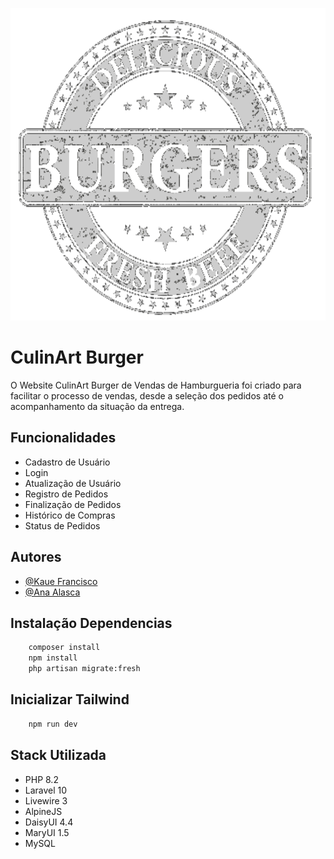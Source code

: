 <p align="center"><img src="/public/image/logo.png" height="500" alt="Logo"></p>

# CulinArt Burger

O Website CulinArt Burger de Vendas de Hamburgueria foi criado para facilitar o processo de vendas, desde a seleção dos pedidos até o acompanhamento da situação da entrega.

## Funcionalidades

-   Cadastro de Usuário
-   Login
-   Atualização de Usuário
-   Registro de Pedidos
-   Finalização de Pedidos
-   Histórico de Compras
-   Status de Pedidos

## Autores

-   [@Kaue Francisco](https://github.com/kaue-f)
-   [@Ana Alasca](https://github.com/Ana-alasca)

## Instalação Dependencias

```bash
    composer install
    npm install
    php artisan migrate:fresh
```

## Inicializar Tailwind

```bash
    npm run dev
```

## Stack Utilizada

-   PHP 8.2
-   Laravel 10
-   Livewire 3
-   AlpineJS
-   DaisyUI 4.4
-   MaryUI 1.5
-   MySQL

<!--## Screenshots

![App Screenshot](https://via.placeholder.com/468x300?text=App+Screenshot+Here)
--!>
